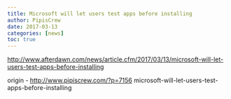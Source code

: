 ```yaml
---
title: Microsoft will let users test apps before installing
author: PipisCrew
date: 2017-03-13
categories: [news]
toc: true
---
```


http://www.afterdawn.com/news/article.cfm/2017/03/13/microsoft-will-let-users-test-apps-before-installing

origin - http://www.pipiscrew.com/?p=7156 microsoft-will-let-users-test-apps-before-installing